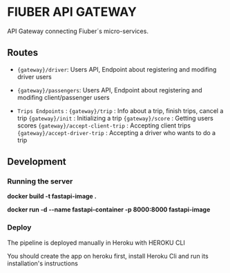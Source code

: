 # FIUBER API GATEWAY

API Gateway connecting Fiuber´s micro-services.

## Routes

- `{gateway}/driver`: Users API, Endpoint about registering and modifing driver users
- `{gateway}/passengers`: Users API, Endpoint about registering and modifing client/passenger users

- `Trips Endpoints` :
`{gateway}/trip` : Info about a trip, finish trips, cancel a trip
`{gateway}/init` : Initializing a trip
`{gateway}/score` : Getting users scores
`{gateway}/accept-client-trip` : Accepting client trips
`{gateway}/accept-driver-trip` : Accepting a driver who wants to do a trip


## Development

### Running the server

**docker build -t fastapi-image  .**

**docker run -d --name fastapi-container -p 8000:8000 fastapi-image**

### Deploy

The pipeline is deployed manually in Heroku with HEROKU CLI

You should create the app on heroku first, install Heroku Cli and run its installation's instructions

